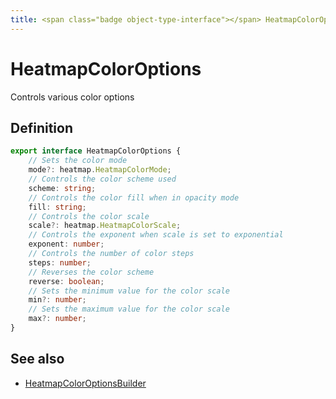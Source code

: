 ```yaml
---
title: <span class="badge object-type-interface"></span> HeatmapColorOptions
---
```

# <span class="badge object-type-interface"></span> HeatmapColorOptions

Controls various color options

## Definition

```typescript
export interface HeatmapColorOptions {
	// Sets the color mode
	mode?: heatmap.HeatmapColorMode;
	// Controls the color scheme used
	scheme: string;
	// Controls the color fill when in opacity mode
	fill: string;
	// Controls the color scale
	scale?: heatmap.HeatmapColorScale;
	// Controls the exponent when scale is set to exponential
	exponent: number;
	// Controls the number of color steps
	steps: number;
	// Reverses the color scheme
	reverse: boolean;
	// Sets the minimum value for the color scale
	min?: number;
	// Sets the maximum value for the color scale
	max?: number;
}

```
## See also

 * <span class="badge builder"></span> [HeatmapColorOptionsBuilder](./builder-HeatmapColorOptionsBuilder.md)
